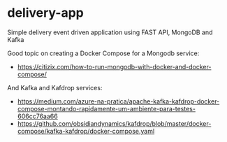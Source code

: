 # delivery-app
Simple delivery event driven application using FAST API, MongoDB and Kafka


Good topic on creating a Docker Compose for a Mongodb service:
  - https://citizix.com/how-to-run-mongodb-with-docker-and-docker-compose/

And Kafka and Kafdrop services:
  - https://medium.com/azure-na-pratica/apache-kafka-kafdrop-docker-compose-montando-rapidamente-um-ambiente-para-testes-606cc76aa66
  - https://github.com/obsidiandynamics/kafdrop/blob/master/docker-compose/kafka-kafdrop/docker-compose.yaml

